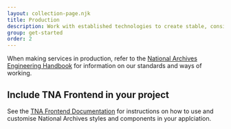 ```yaml
---
layout: collection-page.njk
title: Production
description: Work with established technologies to create stable, consistent services.
group: get-started
order: 2
---
```


When making services in production, refer to the [National Archives Engineering Handbook](https://nationalarchives.github.io/engineering-handbook/) for information on our standards and ways of working.

## Include TNA Frontend in your project

See the [TNA Frontend Documentation](https://nationalarchives.github.io/tna-frontend-docs/) for instructions on how to use and customise National Archives styles and components in your applciation.
